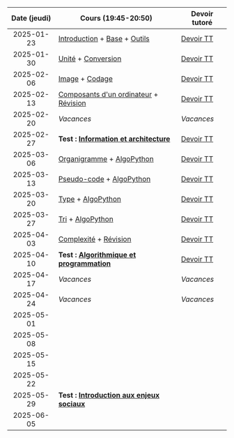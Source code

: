 | Date (jeudi) | Cours (19:45-20:50)                                                                             | Devoir tutoré                  |
| :----------: | ----------------------------------------------------------------------------------------------- | ------------------------------ |
|  2025-01-23  | [Introduction](/docs/1mb/intro) + [Base](/docs/1mb/info/base) + [Outils](/docs/1mb/info/outils) | [Devoir TT](/docs/1mb/info/tt) |
|  2025-01-30  | [Unité](/docs/1mb/info/unite) + [Conversion](/docs/1mb/info/conversion)                         | [Devoir TT](/docs/1mb/info/tt) |
|  2025-02-06  | [Image](/docs/1mb/info/image) + [Codage](/docs/1mb/info/codage)                                 | [Devoir TT](/docs/1mb/info/tt) |
|  2025-02-13  | [Composants d'un ordinateur](/docs/1mb/info/composant) + [Révision](/docs/1mb/info/revision)    | [Devoir TT](/docs/1mb/info/tt) |
|  2025-02-20  | _Vacances_                                                                                      | _Vacances_                     |
|  2025-02-27  | **Test : [Information et architecture](/docs/1mb/info)**                                        | [Devoir TT](/docs/1mb/info/tt) |
|  2025-03-06  | [Organigramme](/docs/1mb/prog/organigramme) + [AlgoPython](/docs/1mb/prog/algopython)           | [Devoir TT](/docs/1mb/prog/tt) |
|  2025-03-13  | [Pseudo-code](/docs/1mb/prog/pseudocode) + [AlgoPython](/docs/1mb/prog/algopython)              | [Devoir TT](/docs/1mb/prog/tt) |
|  2025-03-20  | [Type](/docs/1mb/prog/type) + [AlgoPython](/docs/1mb/prog/algopython)                           | [Devoir TT](/docs/1mb/prog/tt) |
|  2025-03-27  | [Tri](/docs/1mb/prog/tri) + [AlgoPython](/docs/1mb/prog/algopython)                             | [Devoir TT](/docs/1mb/prog/tt) |
|  2025-04-03  | [Complexité](/docs/1mb/prog/complexite) + [Révision](/docs/1mb/prog/revision)                   | [Devoir TT](/docs/1mb/prog/tt) |
|  2025-04-10  | **Test : [Algorithmique et programmation](/docs/1mb/prog)**                                     | [Devoir TT](/docs/1mb/prog/tt) |
|  2025-04-17  | _Vacances_                                                                                      | _Vacances_                     |
|  2025-04-24  | _Vacances_                                                                                      | _Vacances_                     |
|  2025-05-01  |                                                                                                 |                                |
|  2025-05-08  |                                                                                                 |                                |
|  2025-05-15  |                                                                                                 |                                |
|  2025-05-22  |                                                                                                 |                                |
|  2025-05-29  | **Test : [Introduction aux enjeux sociaux](/docs/1mb/enje)**                                    |                                |
|  2025-06-05  |                                                                                                 |                                |
